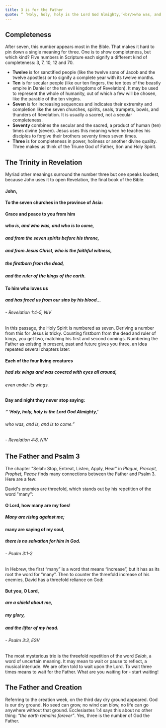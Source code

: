 ```yaml
---
title: 3 is for the Father
quote: “ ‘Holy, holy, holy is the Lord God Almighty,’<br/>who was, and is, and is to come.”<br/> - Revelation 4:8
---
```


## Completeness

After seven, this number appears most in the Bible. That makes it hard to pin down a single meaning for three. One is to show completeness, but which kind? Five numbers in Scripture each signify a different kind of completeness: 3, 7, 10, 12 and 70. 

  - **Twelve** is for sanctified people (like the twelve sons of Jacob and the twelve apostles) or to signify a complete year with its twelve months.
  - **Ten** is for secular people (like our ten fingers, the ten toes of the beastly empire in Daniel or the ten evil kingdoms of Revelation). It may be used to represent the whole of humanity, out of which a few will be chosen, like the parable of the ten virgins.
  - **Seven** is for increasing sequences and indicates their extremity and completion like the seven churches, spirits, seals, trumpets, bowls, and thunders of Revelation. It is usually a sacred, not a secular completeness.
  - **Seventy** combines the secular and the sacred, a product of human (ten) times divine (seven). Jesus uses this meaning when he teaches his disciples to forgive their brothers seventy times seven times.
  - **Three** is for completeness in power, holiness or another divine quality. Three makes us think of the Triune God of Father, Son and Holy Spirit.

## The Trinity in Revelation

Myriad other meanings surround the number three but one speaks loudest, because John uses it to open Revelation, the final book of the Bible:

#### John,
#### To the seven churches in the province of Asia:
#### Grace and peace to you from him 
##### **who is, and who was, and who is to come**, 
##### and from the seven spirits before his throne, 
##### and from Jesus Christ, who is the faithful witness, 
##### the firstborn from the dead, 
##### and the ruler of the kings of the earth.
#### To him who loves us 
##### and has freed us from our sins by his blood... 
###### - Revelation 1:4-5, NIV

In this passage, the Holy Spirit is numbered as seven. Deriving a number from this for Jesus is tricky. Counting firstborn from the dead and ruler of kings, you get two, matching his first and second comings. Numbering the Father as existing in present, past and future gives you three, an idea repeated several chapters later:

#### Each of the four living creatures 
##### had six wings and was covered with eyes all around, 
###### even under its wings. 
#### Day and night they never stop saying:

##### “ ‘Holy, holy, holy is the Lord God Almighty,’
###### who was, and is, and is to come.” 
###### - Revelation 4:8, NIV

## The Father and Psalm 3

The chapter "Selah: Stop, Entreat, Listen, Apply, Hear" in *Plague, Precept, Prophet, Peace* finds many connections between the Father and Psalm 3. Here are a few:

David's enemies are threefold, which stands out by his repetition of the word "many":

#### O Lord, how **many** are my foes!
#####  **Many** are rising against me;
#### **many** are saying of my soul,
##### there is no salvation for him in God. 
###### - Psalm 3:1-2

In Hebrew, the first “many” is a word that means “increase”, but it has as its root the
word for “many”. Then to counter the threefold increase of his enemies, David has a
threefold reliance on God:

#### But you, O Lord, 
##### are a shield about me,
##### my glory, 
##### and the lifter of my head.
###### - Psalm 3:3, ESV

The most mysterious trio is the threefold repetition of the word *Selah*, a word of
uncertain meaning. It may mean to wait or pause to reflect, a musical interlude. We are often told to wait upon the Lord. To wait three times means to wait for the Father. What are you waiting for - start waiting!

## The Father and Creation

Referring to the creation week, on the third day dry ground appeared. God is our dry ground. No seed can grow, no wind can blow, no life can go anywhere without that ground. Ecclesiastes 1:4 says this about no other thing: *“the earth remains forever”*. Yes, three is the number of God the Father.

